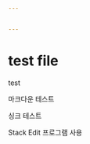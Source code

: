 ```yaml
---


---
```


<h1 id="test-file">test file</h1>
<p>test</p>


마크다운 테스트
<!--stackedit_data:
eyJoaXN0b3J5IjpbLTEwOTg0Mzg4MzNdfQ==
-->

싱크 테스트

Stack Edit 프로그램 사용
<!--stackedit_data:
eyJoaXN0b3J5IjpbOTE3NTc0MDBdfQ==
-->